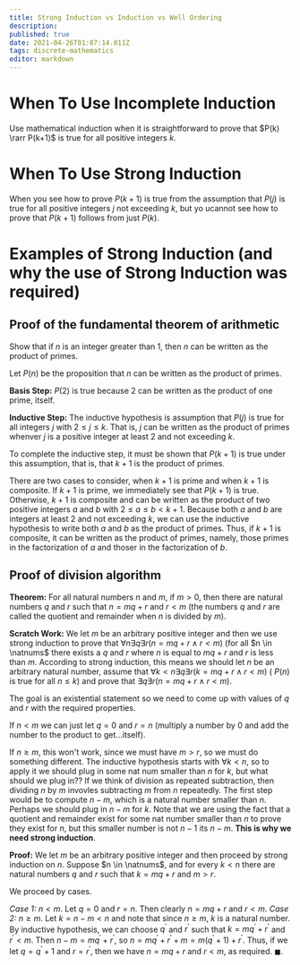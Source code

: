 ```yaml
---
title: Strong Induction vs Induction vs Well Ordering
description: 
published: true
date: 2021-04-26T01:07:14.011Z
tags: discrete-mathematics
editor: markdown
---
```


# When To Use Incomplete Induction
Use mathematical induction when it is straightforward to prove that $P(k) \rarr P(k+1)$ is true for all positive integers $k$. 

# When To Use Strong Induction
When you see how to prove $P(k+1)$ is true from the assumption that $P(j)$ is true for all positive integers $j$ not exceeding $k$, but yo ucannot see how to prove that $P(k+1)$ follows from just $P(k)$.

# Examples of Strong Induction (and why the use of Strong Induction was required)

## Proof of the fundamental theorem of arithmetic
Show that if $n$ is an integer greater than $1$, then $n$ can be written as the product of primes.


Let $P(n)$ be the proposition that $n$ can be written as the product of primes. 

**Basis Step:** $P(2)$ is true because $2$ can be written as the product of one prime, itself.

**Inductive Step:** The inductive hypothesis is assumption that $P(j)$ is true for all integers $j$ with $2 \le j \le k$. That is, $j$ can be written as the product of primes whenver $j$ is a positive integer at least $2$ and not exceeding $k$. 

To complete the inductive step, it must be shown that $P(k+1)$ is true under this assumption, that is, that $k+1$ is the product of primes. 

There are two cases to consider, when $k+1$ is prime and when $k+1$ is composite. If $k+1$ is prime, we immediately see that $P(k+1)$ is true. Otherwise, $k+1$ is composite and can be written as the product of two positive integers $a$ and $b$ with $2 \leq a \leq b<k+1$. Because both $a$ and $b$ are integers at least $2$ and not exceeding $k$, we can use the inductive hypothesis to write both $a$ and $b$ as the product of primes. Thus, if $k+1$ is composite, it can be written as the product of primes, namely, those primes in the factorization of $a$ and thoser in the factorization of $b$. 


## Proof of division algorithm
**Theorem:** For all natural numbers $n$ and $m$, if $m \gt 0$, then there are natural numbers $q$ and $r$ such that $n=mq+r$ and $r \lt m$ (the numbers $q$ and $r$ are called the quotient and remainder when $n$ is divided by $m$).

**Scratch Work:** We let $m$ be an arbitrary positive integer and then we use strong induction to prove that $\forall n \exists q \exists r(n=m q+r \wedge r<m)$ (for all $n \in \natnums$ there exists a $q$ and $r$ where $n$ is equal to $mq+r$ and $r$ is less than $m$. According to strong induction, this means we should let $n$ be an arbitrary natural number, assume that $\forall k<n \exists q \exists r(k=m q+r \wedge r<m)$ ( $P(n)$ is true for all $n \le k$) and prove that $\exists q \exists r(n=m q+r \wedge r<m)$.

The goal is an existential statement so we need to come up with values of $q$ and $r$ with the required properties. 

If $n \lt m$ we can just let $q=0$ and $r=n$ (multiply a number by 0 and add the number to the product to get...itself).

If $n \ge m$, this won't work, since we must have $m \gt r$, so we must do something different. The inductive hypothesis starts with $\forall k \lt n$, so to apply it we should plug in some nat num smaller than $n$ for $k$, but what should we plug in?? If we think of division as repeated subtraction, then dividing $n$ by $m$ invovles subtracting $m$ from $n$ repeatedly. The first step would be to compute $n-m$, which is a natural number smaller than $n$. Perhaps we should plug in $n-m$ for $k$. Note that we are using the fact that a quotient and remainder exist for some nat number smaller than $n$ to prove they exist for $n$, but this smaller number is not $n-1$ its $n-m$. **This is why we need strong induction**.

**Proof:**
We let $m$ be an arbitrary positive integer and then proceed by strong induction on $n$. 
Suppose $n \in \natnums$, and for every $k \lt n$ there are natural numbers $q$ and $r$ such that $k=m q+r$ and $m \gt r$.

We proceed by cases. 

*Case 1:* $n \lt m$. Let $q=0$ and $r=n$. Then clearly $n=m q+r$ and $r \lt m$.
*Case 2:* $n \ge m$. Let $k=n-m \lt n$ and note that since $n \ge m$, $k$ is a natural number. By inductive hypothesis, we can choose $q^{\prime}$ and $r^{\prime}$ such that $k=m q^{\prime}+r^{\prime}$ and $r^{\prime}<m$. Then $n-m=m q^{\prime}+r^{\prime}$, so $n=m q^{\prime}+r^{\prime}+m=m\left(q^{\prime}+1\right)+r^{\prime}$. Thus, if we let $q=q^{\prime}+1$ and $r=r^{\prime}$, then we have $n=mq+r$ and $r \lt m$, as required. $\blacksquare$.
